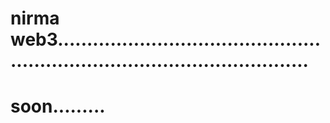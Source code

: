 # nirma web3................................................................................................
# soon.........
